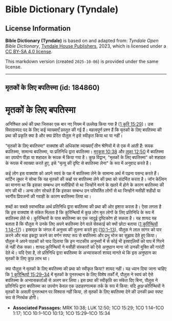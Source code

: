 # Bible Dictionary (Tyndale)

## License Information

**Bible Dictionary (Tyndale)** is based on and adapted from: _Tyndale Open Bible Dictionary_, [Tyndale House Publishers](https://tyndaleopenresources.com/), 2023, which is licensed under a [CC BY-SA 4.0 license](https://creativecommons.org/licenses/by-sa/4.0/legalcode.en).

This markdown version (created `2025-10-06`) is provided under the same license.



--------------------------------

## मृतकों के लिए बपतिस्मा (id: 184860)

मृतकों के लिए बपतिस्मा
======================

अनिश्चित अर्थ की प्रथा जिसका एक बार नए नियम में उल्लेख किया गया है ([1 कुरि 15:29](https://ref.ly/1Cor15:29))। उस विवादास्पद पद के लिए कई व्याख्याएँ प्रस्तुत की गई हैं। महत्वपूर्ण प्रश्न हैं कि मृतकों के लिए बपतिस्मा की प्रथा की प्रकृति क्या है और क्या प्रेरित पौलुस ने इसे स्वीकृत किया था या नहीं।

"मृतकों के लिए बपतिस्मा" वाक्यांश की अधिकांश व्याख्याएँ तीन श्रेणियों में से एक में आती हैं: रूपक बपतिस्मा, सामान्य बपतिस्मा, या प्रतिनिधि द्वारा बपतिस्मा। [मरकुस 10:38](https://ref.ly/Mark10:38) और [लूका 12:50](https://ref.ly/Luke12:50) में बपतिस्मा का उपयोग पीड़ा या शहादत के रूपक में किया गया है। कुछ विद्वान, "मृतकों के लिए बपतिस्मा" को शहादत के रूपक में व्याख्या करते हुए, इसे "मृत्यु की दृष्टि से बपतिस्मा लेना" के रूप में अनुवाद करते है।

कई लोग इस वाक्यांश को अपने स्वयं के पक्ष में बपतिस्मा लेने के सामान्य अर्थ में पढ़ना पसन्द करते हैं। मार्टिन लूथर ने सोचा कि यह मृतकों की कब्रों पर बपतिस्मा लेने की प्रथा को संदर्भित करता है। जॉन केल्विन का मानना था कि इसका सम्बन्ध उन मसीहियों से था जिन्होंने मरने के खतरे में होने के कारण बपतिस्मा की मांग की थी। अन्य लोग सोचते हैं कि इसका सम्बन्ध उन परिवर्तित लोगों से था जिन्होंने मसीही शहीदों या स्वर्गीय प्रियजनों की गवाही के कारण बपतिस्मा लिया था।

शब्दों का सबसे स्वाभाविक अर्थ प्रतिनिधि द्वारा बपतिस्मा की प्रथा की ओर इशारा करता है। ऐसा लगता है कि इस वाक्यांश से संकेत मिलता है कि कुरिन्थियों में कुछ लोग मृत लोगों के लिए प्रतिनिधि के रूप में बपतिस्मा लेते थे। कुरिन्थियों के पास बपतिस्मा का एक जादुई दृष्टिकोण हो सकता है। यह शायद यह बताता है कि पौलुस ने उनके लिए अपने बपतिस्मा देने वाले सेवकाई को क्यों छोटा बताया ([1 कुरिन्थियों 1:14–17](https://ref.ly/1Cor1:14-1Cor1:17))। इस्राएल के जंगल में अनुभव की तुलना करते हुए ([10:1–13](https://ref.ly/1Cor10:1-1Cor10:13)), पौलुस ने लाल सागर को पार करने और मन्ना इकट्ठा करने का वर्णन स्पष्ट रूप से बपतिस्मा और प्रभु भोज का सुझाव देते हुए किया। पौलुस ने अपने पाठकों को याद दिलाया कि इन नाटकीय अनुभवों में से कोई भी इस्राएलियों को पाप में गिरने से नहीं रोक सका। शायद कुरिन्थियों ने मसीही संस्कारों को ऐसे अनुष्ठान माना जो उनकी मुक्ति की गारंटी देते थे। यदि ऐसा है, तो प्रतिनिधि द्वारा बपतिस्मा के अभ्यासकर्ता शायद मानते थे कि इस अनुष्ठान का मृतकों के लिए कुछ लाभ था।

क्या पौलुस ने मृतकों के लिए बपतिस्मा की प्रथा को स्वीकृत किया? शायद नहीं। यह ध्यान दिया जाना चाहिए कि [1 कुरिन्थियों 15:29–34](https://ref.ly/1Cor15:29-1Cor15:34) में मृतकों के पुनरुत्थान के लिए विशेष तर्कों में, पौलुस ने स्वयं को ऐसे बपतिस्मा के अभ्यासकर्ताओं से अलग कर लिया। इस प्रथा की स्वीकृति का संकेत दिए बिना, पौलुस ने प्रतिनिधि द्वारा बपतिस्मा का उपयोग केवल एक उदाहरणात्मक तर्क के रूप में किया: यदि *कुछ* कोरिन्थियों ने मृतकों के असली पुनरुत्थान पर विश्वास नहीं किया, तो मृतकों के लिए बपतिस्मा देने की उनकी प्रथा स्पष्ट रूप से निरर्थक होगी। 

* **Associated Passages:** MRK 10:38; LUK 12:50; 1CO 15:29; 1CO 1:14–1CO 1:17; 1CO 10:1–1CO 10:13; 1CO 15:29–1CO 15:34

